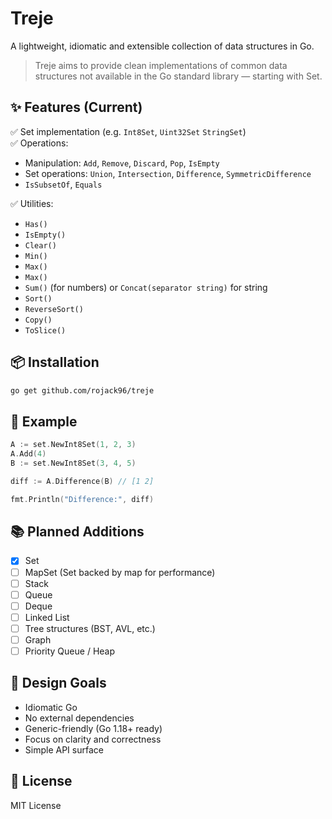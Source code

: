 # Treje

A lightweight, idiomatic and extensible collection of data structures in Go.

> Treje aims to provide clean implementations of common data structures not available in the Go standard library — starting with Set.

## ✨ Features (Current)

✅ Set implementation (e.g. `Int8Set`, `Uint32Set` `StringSet`)  
✅ Operations:
- Manipulation: `Add`, `Remove`, `Discard`, `Pop`, `IsEmpty`
- Set operations: `Union`, `Intersection`, `Difference`, `SymmetricDifference`
- `IsSubsetOf`, `Equals`  

✅ Utilities:

- `Has()`
- `IsEmpty()`
- `Clear()`
- `Min()`
- `Max()`
- `Max()`
- `Sum()` (for numbers) or `Concat(separator string)` for string 
- `Sort()`
- `ReverseSort()`
- `Copy()`
- `ToSlice()`

## 📦 Installation

```bash
go get github.com/rojack96/treje
```

## 🧪 Example

```go
A := set.NewInt8Set(1, 2, 3)
A.Add(4)
B := set.NewInt8Set(3, 4, 5)

diff := A.Difference(B) // [1 2]

fmt.Println("Difference:", diff)
```

## 📚 Planned Additions

- [x] Set
- [ ] MapSet (Set backed by map for performance)
- [ ] Stack
- [ ] Queue
- [ ] Deque
- [ ] Linked List
- [ ] Tree structures (BST, AVL, etc.)
- [ ] Graph
- [ ] Priority Queue / Heap

## 🔧 Design Goals

- Idiomatic Go
- No external dependencies
- Generic-friendly (Go 1.18+ ready)
- Focus on clarity and correctness
- Simple API surface

## 📄 License

MIT License